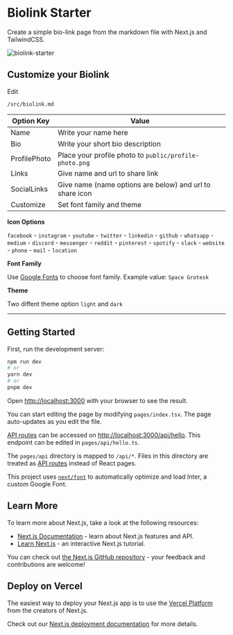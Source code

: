 # Biolink Starter

Create a simple bio-link page from the markdown file with Next.js and TailwindCSS.

![biolink-starter](https://user-images.githubusercontent.com/111270090/235451680-020df14d-6e3e-4570-adec-e00609287a65.png)

## Customize your Biolink

Edit

```
/src/biolink.md
```

| Option Key   | Value                                                    |
| ------------ | -------------------------------------------------------- |
| Name         | Write your name here                                     |
| Bio          | Write your short bio description                         |
| ProfilePhoto | Place your profile photo to `public/profile-photo.png`         |
| Links        | Give name and url to share link                          |
| SocialLinks  | Give name (name options are below) and url to share icon |
| Customize    | Set font family and theme                                |

**Icon Options**

`facebook` - `instagram` - `youtube` - `twitter` - `linkedin` - `github` - `whatsapp` - `medium` - `discord` - `messenger` - `reddit` - `pinterest` - `spotify` - `slack` - `website` - `phone` - `mail` - `location`

**Font Family**

Use [Google Fonts](https://fonts.google.com/) to choose font family. Example value: `Space Grotesk`

**Theme**

Two diffent theme option `light` and `dark`

---

## Getting Started

First, run the development server:

```bash
npm run dev
# or
yarn dev
# or
pnpm dev
```

Open [http://localhost:3000](http://localhost:3000) with your browser to see the result.

You can start editing the page by modifying `pages/index.tsx`. The page auto-updates as you edit the file.

[API routes](https://nextjs.org/docs/api-routes/introduction) can be accessed on [http://localhost:3000/api/hello](http://localhost:3000/api/hello). This endpoint can be edited in `pages/api/hello.ts`.

The `pages/api` directory is mapped to `/api/*`. Files in this directory are treated as [API routes](https://nextjs.org/docs/api-routes/introduction) instead of React pages.

This project uses [`next/font`](https://nextjs.org/docs/basic-features/font-optimization) to automatically optimize and load Inter, a custom Google Font.

## Learn More

To learn more about Next.js, take a look at the following resources:

- [Next.js Documentation](https://nextjs.org/docs) - learn about Next.js features and API.
- [Learn Next.js](https://nextjs.org/learn) - an interactive Next.js tutorial.

You can check out [the Next.js GitHub repository](https://github.com/vercel/next.js/) - your feedback and contributions are welcome!

## Deploy on Vercel

The easiest way to deploy your Next.js app is to use the [Vercel Platform](https://vercel.com/new?utm_medium=default-template&filter=next.js&utm_source=create-next-app&utm_campaign=create-next-app-readme) from the creators of Next.js.

Check out our [Next.js deployment documentation](https://nextjs.org/docs/deployment) for more details.
